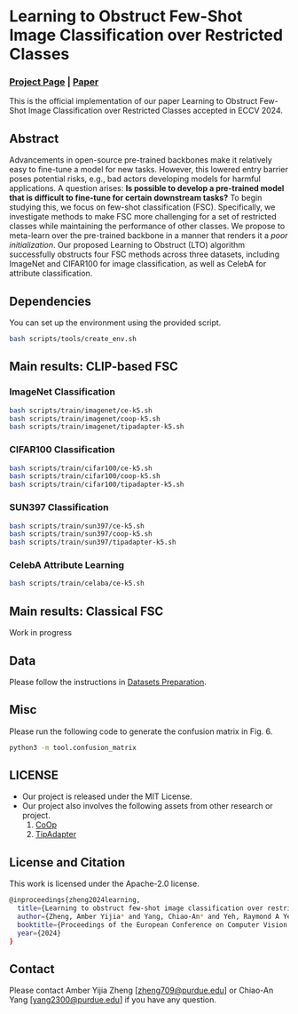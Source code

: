 # Learning to Obstruct Few-Shot Image Classification over Restricted Classes

### [Project Page]() | [Paper]()

This is the official implementation of our paper Learning to Obstruct Few-Shot Image Classification over Restricted Classes accepted in ECCV 2024.

## Abstract
Advancements in open-source pre-trained backbones make it relatively easy to fine-tune a model for new tasks. However, this lowered entry barrier poses potential risks, e.g., bad actors developing models for harmful applications. A question arises: **Is possible to develop a pre-trained model that is difficult to fine-tune for certain downstream tasks?** To begin studying this, we focus on few-shot classification (FSC). Specifically, we investigate methods to make FSC more challenging for a set of restricted classes while maintaining the performance of other classes. We propose to meta-learn over the pre-trained backbone in a manner that renders it a *poor initialization*. Our proposed Learning to Obstruct (LTO) algorithm successfully obstructs four FSC methods across three datasets, including ImageNet and CIFAR100 for image classification, as well as CelebA for attribute classification.

## Dependencies
You can set up the environment using the provided script. 
```bash
bash scripts/tools/create_env.sh
```

## Main results: CLIP-based FSC

### ImageNet Classification
```bash
bash scripts/train/imagenet/ce-k5.sh
bash scripts/train/imagenet/coop-k5.sh
bash scripts/train/imagenet/tipadapter-k5.sh
```

### CIFAR100 Classification
```bash
bash scripts/train/cifar100/ce-k5.sh
bash scripts/train/cifar100/coop-k5.sh
bash scripts/train/cifar100/tipadapter-k5.sh
```

### SUN397 Classification
```bash
bash scripts/train/sun397/ce-k5.sh
bash scripts/train/sun397/coop-k5.sh
bash scripts/train/sun397/tipadapter-k5.sh
```

### CelebA Attribute Learning
```bash
bash scripts/train/celaba/ce-k5.sh
```

## Main results: Classical FSC
Work in progress

## Data
Please follow the instructions in [Datasets Preparation](Datasets.md).

## Misc
Please run the following code to generate the confusion matrix in Fig. 6.
```bash
python3 -m tool.confusion_matrix
```

## LICENSE
- Our project is released under the MIT License.
- Our project also involves the following assets from other research or project.
    1. [CoOp](https://github.com/KaiyangZhou/CoOp)
    2. [TipAdapter](https://github.com/gaopengcuhk/Tip-Adapter)

## License and Citation
This work is licensed under the Apache-2.0 license.
```bash
@inproceedings{zheng2024learning,
  title={Learning to obstruct few-shot image classification over restricted classes},
  author={Zheng, Amber Yijia* and Yang, Chiao-An* and Yeh, Raymond A Yeh},
  booktitle={Proceedings of the European Conference on Computer Vision (ECCV)},
  year={2024}
}
```

## Contact
Please contact Amber Yijia Zheng [zheng709@purdue.edu] or Chiao-An Yang [yang2300@purdue.edu] if you have any question.

